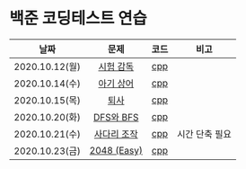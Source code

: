 # 백준 코딩테스트 연습



|      날짜      |                         문제                         |                             코드                             |      비고      |
| :------------: | :--------------------------------------------------: | :----------------------------------------------------------: | :------------: |
| 2020.10.12(월) |  [시험 감독](https://www.acmicpc.net/problem/13458)  | [cpp](https://github.com/oleeyoung520/coding_test_practice/blob/master/Baekjoon/_20.10.12(월)_시험_감독.cpp) |                |
| 2020.10.14(수) |  [아기 상어](https://www.acmicpc.net/problem/16236)  | [cpp](https://github.com/oleeyoung520/coding_test_practice/blob/master/Baekjoon/_20.10.14(수)_아기_상어.cpp) |                |
| 2020.10.15(목) |    [퇴사](https://www.acmicpc.net/problem/14501)     | [cpp](https://github.com/oleeyoung520/coding_test_practice/blob/master/Baekjoon/_20.10.15(목)_퇴사.cpp) |                |
| 2020.10.20(화) |  [DFS와 BFS](https://www.acmicpc.net/problem/1260)   | [cpp](https://github.com/oleeyoung520/coding_test_practice/blob/master/Baekjoon/_20.10.20(화)_DFS와_BFS.cpp) |                |
| 2020.10.21(수) | [사다리 조작](https://www.acmicpc.net/problem/15684) | [cpp](https://github.com/oleeyoung520/coding_test_practice/blob/master/Baekjoon/_20.10.21(수)_사다리_조작.cpp) | 시간 단축 필요 |
| 2020.10.23(금) | [2048 (Easy)](https://www.acmicpc.net/problem/12100) | [cpp](https://github.com/oleeyoung520/coding_test_practice/blob/master/Baekjoon/_20.10.23(금)_2048_(Easy).cpp) |                |

